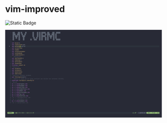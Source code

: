 # vim-improved

![Static Badge](https://img.shields.io/badge/vimscript-VIM-green?style=for-the-badge&logo=vim&logoColor=green&label=vimscript&labelColor=gray&color=48cc30)


![Descripción de la imagen](img/img.png)
